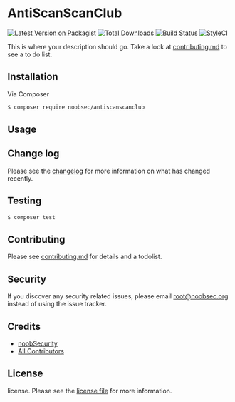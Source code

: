 # AntiScanScanClub

[![Latest Version on Packagist][ico-version]][link-packagist]
[![Total Downloads][ico-downloads]][link-downloads]
[![Build Status][ico-travis]][link-travis]
[![StyleCI][ico-styleci]][link-styleci]

This is where your description should go. Take a look at [contributing.md](contributing.md) to see a to do list.

## Installation

Via Composer

``` bash
$ composer require noobsec/antiscanscanclub
```

## Usage

## Change log

Please see the [changelog](changelog.md) for more information on what has changed recently.

## Testing

``` bash
$ composer test
```

## Contributing

Please see [contributing.md](contributing.md) for details and a todolist.

## Security

If you discover any security related issues, please email root@noobsec.org instead of using the issue tracker.

## Credits

- [noobSecurity][link-author]
- [All Contributors][link-contributors]

## License

license. Please see the [license file](license.md) for more information.

[ico-version]: https://img.shields.io/packagist/v/noobsec/antiscanscanclub.svg?style=flat-square
[ico-downloads]: https://img.shields.io/packagist/dt/noobsec/antiscanscanclub.svg?style=flat-square
[ico-travis]: https://img.shields.io/travis/noobsec/antiscanscanclub/master.svg?style=flat-square
[ico-styleci]: https://styleci.io/repos/12345678/shield

[link-packagist]: https://packagist.org/packages/noobsec/antiscanscanclub
[link-downloads]: https://packagist.org/packages/noobsec/antiscanscanclub
[link-travis]: https://travis-ci.org/noobsec/antiscanscanclub
[link-styleci]: https://styleci.io/repos/12345678
[link-author]: https://github.com/noobsec
[link-contributors]: ../../contributors]